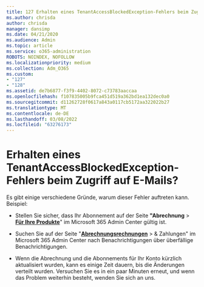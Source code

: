 ```yaml
---
title: 127 Erhalten eines TenantAccessBlockedException-Fehlers beim Zugriff auf E-Mails?
ms.author: chrisda
author: chrisda
manager: dansimp
ms.date: 04/21/2020
ms.audience: Admin
ms.topic: article
ms.service: o365-administration
ROBOTS: NOINDEX, NOFOLLOW
ms.localizationpriority: medium
ms.collection: Adm_O365
ms.custom:
- "127"
- "128"
ms.assetid: de7b6877-f3f9-4402-8072-c73783aaccaa
ms.openlocfilehash: f107835005b9fca451d519a362bd1ea132dec0a0
ms.sourcegitcommit: d11262728f0617a843a0117cb5172aa322022b27
ms.translationtype: MT
ms.contentlocale: de-DE
ms.lasthandoff: 03/08/2022
ms.locfileid: "63276173"
---
```

# <a name="getting-a-tenantaccessblockedexception-error-when-accessing-email"></a>Erhalten eines TenantAccessBlockedException-Fehlers beim Zugriff auf E-Mails?

Es gibt einige verschiedene Gründe, warum dieser Fehler auftreten kann. Beispiel:

- Stellen Sie sicher, dass Ihr Abonnement auf der Seite **"Abrechnung** \> **[Für Ihre Produkte](https://portal.office.com/adminportal/home#/subscriptions)**" im Microsoft 365 Admin Center gültig ist.

- Suchen Sie auf der Seite "**[Abrechnungsrechnungen](https://portal.office.com/adminportal/home#/billoverview)**  \> & Zahlungen" im Microsoft 365 Admin Center nach Benachrichtigungen über überfällige Benachrichtigungen.

- Wenn die Abrechnung und die Abonnements für Ihr Konto kürzlich aktualisiert wurden, kann es einige Zeit dauern, bis die Änderungen verteilt wurden. Versuchen Sie es in ein paar Minuten erneut, und wenn das Problem weiterhin besteht, wenden Sie sich an uns.
